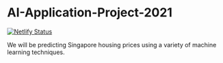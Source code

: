 # AI-Application-Project-2021
[![Netlify Status](https://api.netlify.com/api/v1/badges/a2e744df-2fd4-4df2-86e6-3eb8a17f7248/deploy-status)](https://app.netlify.com/sites/upbeat-feynman-97a360/deploys)

We will be predicting Singapore housing prices using a variety of machine learning techniques.
